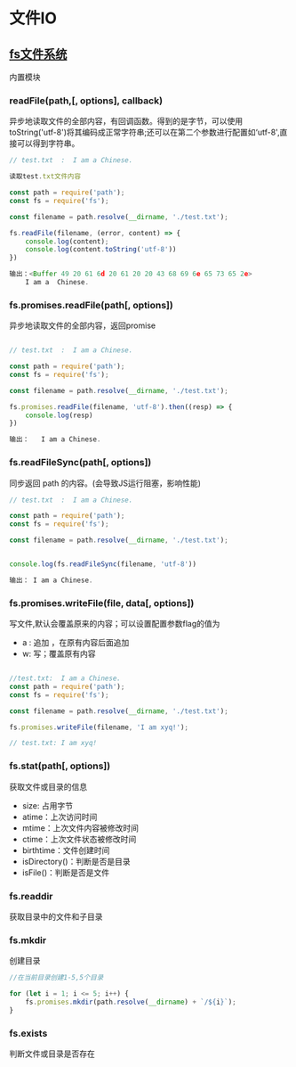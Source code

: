 # 文件IO

## [fs文件系统](http://nodejs.cn/api/fs.html)

内置模块

###  readFile(path,[, options], callback) 

异步地读取文件的全部内容，有回调函数。得到的是字节，可以使用toString('utf-8')将其编码成正常字符串;还可以在第二个参数进行配置如‘utf-8',直接可以得到字符串。

```js
// test.txt  :  I am a Chinese.

读取test.txt文件内容

const path = require('path');
const fs = require('fs');

const filename = path.resolve(__dirname, './test.txt');

fs.readFile(filename, (error, content) => {
    console.log(content);
    console.log(content.toString('utf-8'))
})

输出：<Buffer 49 20 61 6d 20 61 20 20 43 68 69 6e 65 73 65 2e>
	I am a  Chinese.
```

###  fs.promises.readFile(path[, options])

异步地读取文件的全部内容，返回promise

```js

// test.txt  :  I am a Chinese.

const path = require('path');
const fs = require('fs');

const filename = path.resolve(__dirname, './test.txt');

fs.promises.readFile(filename, 'utf-8').then((resp) => {
    console.log(resp)
})

输出：   I am a Chinese.

```

### fs.readFileSync(path[, options])

同步返回 path 的内容。(会导致JS运行阻塞，影响性能)

```js
// test.txt  :  I am a Chinese.

const path = require('path');
const fs = require('fs');

const filename = path.resolve(__dirname, './test.txt');


console.log(fs.readFileSync(filename, 'utf-8'))

输出： I am a Chinese.
```

### fs.promises.writeFile(file, data[, options])

写文件,默认会覆盖原来的内容；可以设置配置参数flag的值为 
-  a : 追加 ，在原有内容后面追加
-  w: 写；覆盖原有内容

```js

//test.txt:  I am a Chinese.
const path = require('path');
const fs = require('fs');

const filename = path.resolve(__dirname, './test.txt');

fs.promises.writeFile(filename, 'I am xyq!');

// test.txt: I am xyq!

```
### fs.stat(path[, options])

获取文件或目录的信息

- size: 占用字节
- atime：上次访问时间
- mtime：上次文件内容被修改时间
- ctime：上次文件状态被修改时间
- birthtime：文件创建时间
- isDirectory()：判断是否是目录
- isFile()：判断是否是文件


### fs.readdir 

获取目录中的文件和子目录

### fs.mkdir

创建目录

```js
//在当前目录创建1-5,5个目录

for (let i = 1; i <= 5; i++) {
    fs.promises.mkdir(path.resolve(__dirname) + `/${i}`);
}

```

### fs.exists

判断文件或目录是否存在